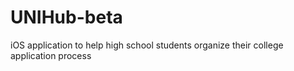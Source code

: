 # UNIHub-beta
iOS application to help high school students organize their college application process
